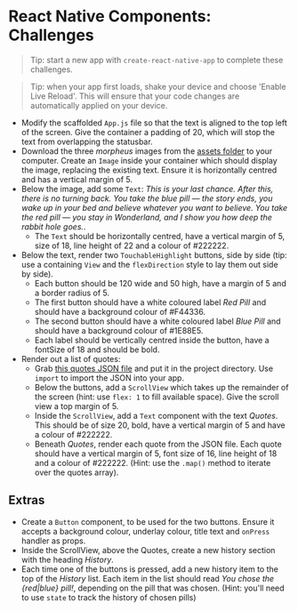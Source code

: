 # React Native Components: Challenges

> Tip: start a new app with `create-react-native-app` to complete these challenges.

> Tip: when your app first loads, shake your device and choose 'Enable Live Reload'. This will ensure that your code changes are automatically applied on your device.

- Modify the scaffolded `App.js` file so that the text is aligned to the top left of the screen. Give the container a padding of 20, which will stop the text from overlapping the statusbar.
- Download the three _morpheus_ images from the [assets folder](assets/) to your computer. Create an `Image` inside your container which should display the image, replacing the existing text. Ensure it is horizontally centred and has a vertical margin of 5.
- Below the image, add some `Text`: _This is your last chance. After this, there is no turning back. You take the blue pill — the story ends, you wake up in your bed and believe whatever you want to believe. You take the red pill — you stay in Wonderland, and I show you how deep the rabbit hole goes._.
  - The `Text` should be horizontally centred, have a vertical margin of 5, size of 18, line height of 22 and a colour of #222222.
- Below the text, render two `TouchableHighlight` buttons, side by side (tip: use a containing `View` and the `flexDirection` style to lay them out side by side).
  - Each button should be 120 wide and 50 high, have a margin of 5 and a border radius of 5.
  - The first button should have a white coloured label _Red Pill_ and should have a background colour of #F44336.
  - The second button should have a white coloured label _Blue Pill_ and should have a background colour of #1E88E5.
  - Each label should be vertically centred inside the button, have a fontSize of 18 and should be bold.
- Render out a list of quotes:
  - Grab [this quotes JSON file](assets/quotes.json) and put it in the project directory. Use `import` to import the JSON into your app.
  - Below the buttons, add a `ScrollView` which takes up the remainder of the screen (hint: use `flex: 1` to fill available space). Give the scroll view a top margin of 5.
  - Inside the `ScrollView`, add a `Text` component with the text _Quotes_. This should be of size 20, bold, have a vertical margin of 5 and have a colour of #222222.
  - Beneath _Quotes_, render each quote from the JSON file. Each quote should have a vertical margin of 5, font size of 16, line height of 18 and a colour of #222222. (Hint: use the `.map()` method to iterate over the quotes array).

## Extras

- Create a `Button` component, to be used for the two buttons. Ensure it accepts a background colour, underlay colour, title text and `onPress` handler as props.
- Inside the ScrollView, above the Quotes, create a new history section with the heading _History_.
- Each time one of the buttons is pressed, add a new history item to the top of the _History_ list. Each item in the list should read _You chose the {red|blue} pill!_, depending on the pill that was chosen. (Hint: you'll need to use `state` to track the history of chosen pills)